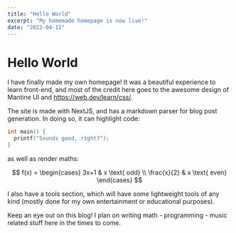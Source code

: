 ```yaml
---
title: "Hello World"
excerpt: "My homemade homepage is now live!"
date: "2022-04-11"
---
```


# Hello World

I have finally made my own homepage! It was a beautiful experience to learn front-end, and most of the credit here goes to the awesome design of Mantine UI and <https://web.dev/learn/css/>.

The site is made with NextJS, and has a markdown parser for blog post generation. In doing so, it can highlight code:

```c
int main() {
  printf("Sounds good, right?");
}
```

as well as render maths:

$$
f(x) = \begin{cases}
3x+1 & x \text{ odd} \\
\frac{x}{2} & x \text{ even}
\end{cases}
$$

I also have a tools section, which will have some lightweight tools of any kind (mostly done for my own entertainment or educational purposes).

Keep an eye out on this blog! I plan on writing math - programming - music related stuff here in the times to come.

